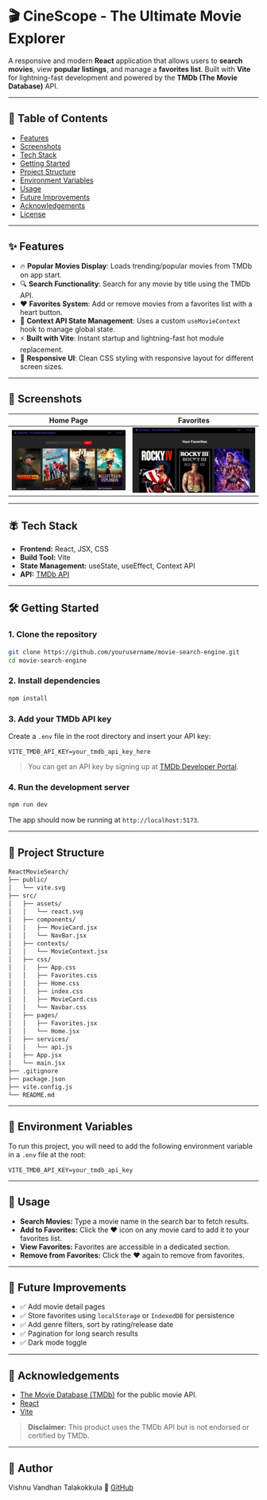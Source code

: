 # 🎬 CineScope - The Ultimate Movie Explorer
A responsive and modern **React** application that allows users to **search movies**, view **popular listings**, and manage a **favorites list**. Built with **Vite** for lightning-fast development and powered by the **TMDb (The Movie Database)** API.

---

## 📌 Table of Contents

- [Features](#features)
- [Screenshots](#screenshots)
- [Tech Stack](#tech-stack)
- [Getting Started](#getting-started)
- [Project Structure](#project-structure)
- [Environment Variables](#environment-variables)
- [Usage](#usage)
- [Future Improvements](#future-improvements)
- [Acknowledgements](#acknowledgements)
- [License](#license)

---

## ✨ Features

- 🔥 **Popular Movies Display**: Loads trending/popular movies from TMDb on app start.
- 🔍 **Search Functionality**: Search for any movie by title using the TMDb API.
- ❤️ **Favorites System**: Add or remove movies from a favorites list with a heart button.
- 📀 **Context API State Management**: Uses a custom `useMovieContext` hook to manage global state.
- ⚡ **Built with Vite**: Instant startup and lightning-fast hot module replacement.
- 🎨 **Responsive UI**: Clean CSS styling with responsive layout for different screen sizes.

---

## 📸 Screenshots

<!-- Replace with your actual screenshots -->
| Home Page | Favorites |
|----------|-----------|
| ![Home Screenshot](src/assets/home.jpg) | ![Favorites Screenshot](src/assets/favorite.jpg) |

---

## 🪰 Tech Stack

- **Frontend:** React, JSX, CSS
- **Build Tool:** Vite
- **State Management:** useState, useEffect, Context API
- **API:** [TMDb API](https://developers.themoviedb.org/)

---

## 🛠️ Getting Started

### 1. Clone the repository

```bash
git clone https://github.com/yourusername/movie-search-engine.git
cd movie-search-engine
```

### 2. Install dependencies

```bash
npm install
```

### 3. Add your TMDb API key

Create a `.env` file in the root directory and insert your API key:

```env
VITE_TMDB_API_KEY=your_tmdb_api_key_here
```

> You can get an API key by signing up at [TMDb Developer Portal](https://www.themoviedb.org/documentation/api).

### 4. Run the development server

```bash
npm run dev
```

The app should now be running at `http://localhost:5173`.

---

## 📁 Project Structure

```
ReactMovieSearch/
├── public/
│   └── vite.svg
├── src/
│   ├── assets/
│   │   └── react.svg
│   ├── components/
│   │   ├── MovieCard.jsx
│   │   └── NavBar.jsx
│   ├── contexts/
│   │   └── MovieContext.jsx
│   ├── css/
│   │   ├── App.css
│   │   ├── Favorites.css
│   │   ├── Home.css
│   │   ├── index.css
│   │   ├── MovieCard.css
│   │   └── Navbar.css
│   ├── pages/
│   │   ├── Favorites.jsx
│   │   └── Home.jsx
│   ├── services/
│   │   └── api.js
│   ├── App.jsx
│   └── main.jsx
├── .gitignore
├── package.json
├── vite.config.js
└── README.md
```

---

## 🔐 Environment Variables

To run this project, you will need to add the following environment variable in a `.env` file at the root:

```env
VITE_TMDB_API_KEY=your_tmdb_api_key
```

---

## 🧪 Usage

- **Search Movies:** Type a movie name in the search bar to fetch results.
- **Add to Favorites:** Click the ❤️ icon on any movie card to add it to your favorites list.
- **View Favorites:** Favorites are accessible in a dedicated section.
- **Remove from Favorites:** Click the ❤️ again to remove from favorites.

---

## 🚧 Future Improvements

- ✅ Add movie detail pages
- ✅ Store favorites using `localStorage` or `IndexedDB` for persistence
- ✅ Add genre filters, sort by rating/release date
- ✅ Pagination for long search results
- ✅ Dark mode toggle

---

## 🙏 Acknowledgements

- [The Movie Database (TMDb)](https://www.themoviedb.org/) for the public movie API.
- [React](https://reactjs.org/)
- [Vite](https://vitejs.dev/)

> **Disclaimer:** This product uses the TMDb API but is not endorsed or certified by TMDb.

---


## 👤 Author
Vishnu Vandhan Talakokkula
🔗 [GitHub](https://github.com/VishVandhan004)  

